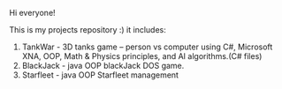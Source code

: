 Hi everyone!

This is my projects repository :)
it includes:
  1. TankWar - 3D tanks game – person vs computer using C#, Microsoft XNA, OOP, Math & Physics principles, and AI algorithms.(C# files)
  2. BlackJack - java OOP blackJack DOS game.
  3. Starfleet - java OOP Starfleet management 
